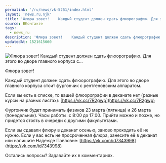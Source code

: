 ```yaml
---
permalink: '/ru/news/vk-5251/index.html'
layout: 'news.ru.njk'
title: 'Флюра зовет!    Каждый студент должен сдать флюорографию. Для этого во дворе главного корпуса с'
source: ВКонтакте
tags:
  - news_ru
description: 'Флюра зовет!    Каждый студент должен сдать флюорографию. Для этого во дворе главного корпуса с…'
updatedAt: 1521615660
---
```

![Флюра зовет!    Каждый студент должен сдать флюорографию. Для этого во дворе главного корпуса с…](https://sun9-9.userapi.com/impf/c847216/v847216708/5f93/RapMkd3P0bo.jpg?size=656x915&quality=96&proxy=1&sign=e706937e8049c506f19210a59dd9f1de&c_uniq_tag=8qDTh51wY1f_MKSvj7AgqFz7U80eY-6g4_PT5FhfD7Q&type=album)

Флюра зовет!

Каждый студент должен сдать флюорографию. Для этого во дворе главного корпуса стоит фургончик с рентгеновским аппаратом.

Если вы есть в списке, то вашей флюорографии в деканате нет (разные курсы на разных листах): [https://vk.cc/7R2gwp](https://vk.cc/7R2gwp)

Фургончик будет принимать физиков 23 марта (пятница) и 26 марта (понедельник). Часы работы: с 8:00 до 17:00. Прийти можно и позже, но придется стоять в очереди с другими факультетами.

Если вы сдавали флюру в деканат осенью, заново проходить её не нужно. Если у вас есть не просроченная флюра, занесите её в деканат или напишите Надежде Павловне: [https://vk.com/id7343998](https://vk.com/id7343998)

Остались вопросы? Задавайте их в комментариях.
